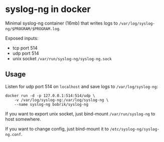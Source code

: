 # syslog-ng in docker

Minimal syslog-ng container (16mb) that writes logs to `/var/log/syslog-ng/$PROGRAM/$PROGRAM.log`.

Exposed inputs:

* tcp port 514
* udp port 514
* unix socket `/var/run/syslog-ng/syslog-ng.sock`

## Usage

Listen for udp port 514 on `localhost` and save logs to `/var/log/syslog-ng`:

```
docker run -d -p 127.0.0.1:514:514/udp \
    -v /var/log/syslog-ng:/var/log/syslog-ng \
    --name syslog-ng bobrik/syslog-ng
```

If you want to export unix socket, just bind-mount `/var/run/syslog-ng` to host somewhere.

If you want to change config, just bind-mount it to `/etc/syslog-ng/syslog-ng.conf`.
